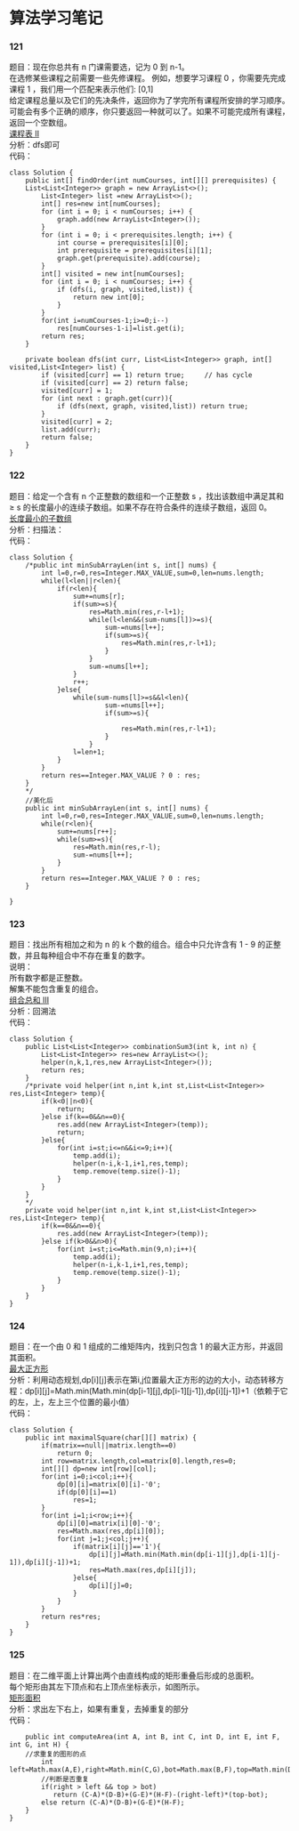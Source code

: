 # 算法学习笔记 
### 121 
题目：现在你总共有 n 门课需要选，记为 0 到 n-1。  
在选修某些课程之前需要一些先修课程。 例如，想要学习课程 0 ，你需要先完成课程 1 ，我们用一个匹配来表示他们: [0,1]  
给定课程总量以及它们的先决条件，返回你为了学完所有课程所安排的学习顺序。  
可能会有多个正确的顺序，你只要返回一种就可以了。如果不可能完成所有课程，返回一个空数组。   
[课程表 II](https://leetcode-cn.com/problems/course-schedule-ii/description/)  
分析：dfs即可   
代码：   
~~~
class Solution {
    public int[] findOrder(int numCourses, int[][] prerequisites) {       
    List<List<Integer>> graph = new ArrayList<>();
        List<Integer> list =new ArrayList<>();
        int[] res=new int[numCourses];
        for (int i = 0; i < numCourses; i++) {
            graph.add(new ArrayList<Integer>());
        }
        for (int i = 0; i < prerequisites.length; i++) {
            int course = prerequisites[i][0];
            int prerequisite = prerequisites[i][1];
            graph.get(prerequisite).add(course);
        }
        int[] visited = new int[numCourses];
        for (int i = 0; i < numCourses; i++) {
            if (dfs(i, graph, visited,list)) {
                return new int[0];
            }
        }
        for(int i=numCourses-1;i>=0;i--)
            res[numCourses-1-i]=list.get(i);
        return res;
    }

    private boolean dfs(int curr, List<List<Integer>> graph, int[] visited,List<Integer> list) {
        if (visited[curr] == 1) return true;     // has cycle
        if (visited[curr] == 2) return false;
        visited[curr] = 1;
        for (int next : graph.get(curr)){
            if (dfs(next, graph, visited,list)) return true;
        }
        visited[curr] = 2;
        list.add(curr);
        return false;
    }
}
~~~

### 122
题目：给定一个含有 n 个正整数的数组和一个正整数 s ，找出该数组中满足其和 ≥ s    的长度最小的连续子数组。如果不存在符合条件的连续子数组，返回 0。  
[长度最小的子数组](https://leetcode-cn.com/problems/minimum-size-subarray-sum/description/)   
分析：扫描法：   
代码：
~~~
class Solution {
    /*public int minSubArrayLen(int s, int[] nums) {
        int l=0,r=0,res=Integer.MAX_VALUE,sum=0,len=nums.length;
        while(l<len||r<len){
            if(r<len){
                sum+=nums[r];
                if(sum>=s){
                    res=Math.min(res,r-l+1);
                    while(l<len&&(sum-nums[l])>=s){
                        sum-=nums[l++];
                        if(sum>=s){
                            res=Math.min(res,r-l+1);
                        }
                    }
                    sum-=nums[l++];
                }
                r++;
            }else{
                while(sum-nums[l]>=s&&l<len){
                        sum-=nums[l++];
                        if(sum>=s){
                           
                            res=Math.min(res,r-l+1);
                        }
                    }
                l=len+1;
            }
        }
        return res==Integer.MAX_VALUE ? 0 : res;
    }
    */
	//美化后
    public int minSubArrayLen(int s, int[] nums) {
        int l=0,r=0,res=Integer.MAX_VALUE,sum=0,len=nums.length;
        while(r<len){
            sum+=nums[r++];
            while(sum>=s){
                res=Math.min(res,r-l);
                sum-=nums[l++];
            }
        }
        return res==Integer.MAX_VALUE ? 0 : res;
    }
        
}
~~~

### 123
题目：找出所有相加之和为 n 的 k 个数的组合。组合中只允许含有 1 - 9 的正整数，并且每种组合中不存在重复的数字。  
说明：  
所有数字都是正整数。  
解集不能包含重复的组合。   
[组合总和 III](https://leetcode-cn.com/problems/combination-sum-iii/description/)  
分析：回溯法   
代码：
~~~
class Solution {
    public List<List<Integer>> combinationSum3(int k, int n) {
        List<List<Integer>> res=new ArrayList<>();
        helper(n,k,1,res,new ArrayList<Integer>());
        return res;
    }
    /*private void helper(int n,int k,int st,List<List<Integer>> res,List<Integer> temp){
        if(k<0||n<0){
            return;
        }else if(k==0&&n==0){
            res.add(new ArrayList<Integer>(temp));
            return;
        }else{
            for(int i=st;i<=n&&i<=9;i++){
                temp.add(i);
                helper(n-i,k-1,i+1,res,temp);
                temp.remove(temp.size()-1);
            }
        }
    }
	*/
	private void helper(int n,int k,int st,List<List<Integer>> res,List<Integer> temp){
        if(k==0&&n==0){
            res.add(new ArrayList<Integer>(temp)); 
        }else if(k>0&&n>0){
            for(int i=st;i<=Math.min(9,n);i++){
                temp.add(i);
                helper(n-i,k-1,i+1,res,temp);
                temp.remove(temp.size()-1);
            }
        }
    }
}
~~~ 

### 124
题目：在一个由 0 和 1 组成的二维矩阵内，找到只包含 1 的最大正方形，并返回其面积。  
[最大正方形](https://leetcode-cn.com/problems/maximal-square/description/)    
分析：利用动态规划,dp[i][j]表示在第i,j位置最大正方形的边的大小，动态转移方程：dp[i][j]=Math.min(Math.min(dp[i-1][j],dp[i-1][j-1]),dp[i][j-1])+1（依赖于它的左，上，左上三个位置的最小值）   
代码：
~~~
class Solution {
    public int maximalSquare(char[][] matrix) {
        if(matrix==null||matrix.length==0)
            return 0;
        int row=matrix.length,col=matrix[0].length,res=0;
        int[][] dp=new int[row][col];
        for(int i=0;i<col;i++){
            dp[0][i]=matrix[0][i]-'0';
            if(dp[0][i]==1)
                res=1;
        }
        for(int i=1;i<row;i++){
            dp[i][0]=matrix[i][0]-'0';
            res=Math.max(res,dp[i][0]);
            for(int j=1;j<col;j++){
                if(matrix[i][j]=='1'){
                    dp[i][j]=Math.min(Math.min(dp[i-1][j],dp[i-1][j-1]),dp[i][j-1])+1;
                    res=Math.max(res,dp[i][j]);
                }else{
                    dp[i][j]=0;
                }
            }
        }
        return res*res;
    }
}
~~~

### 125
题目：在二维平面上计算出两个由直线构成的矩形重叠后形成的总面积。  
每个矩形由其左下顶点和右上顶点坐标表示，如图所示。  
[矩形面积](https://leetcode-cn.com/problems/rectangle-area/description/)  
分析：求出左下右上，如果有重复，去掉重复的部分   
代码：
~~~class Solution {
    public int computeArea(int A, int B, int C, int D, int E, int F, int G, int H) {
	//求重复的图形的点
        int left=Math.max(A,E),right=Math.min(C,G),bot=Math.max(B,F),top=Math.min(D,H);
		//判断是否重复
        if(right > left && top > bot)
           return (C-A)*(D-B)+(G-E)*(H-F)-(right-left)*(top-bot);
        else return (C-A)*(D-B)+(G-E)*(H-F);
    }
}
~~~